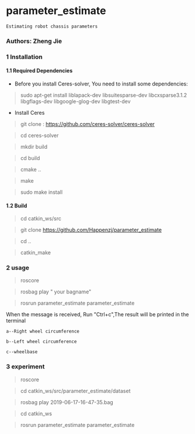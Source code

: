 # parameter_estimate
    Estimating robot chassis parameters


### Authors: Zheng Jie

### 1 Installation

#### 1.1 Required Dependencies

- Before you install Ceres-solver, You need to install some dependencies: 

> sudo apt-get install liblapack-dev libsuitesparse-dev libcxsparse3.1.2 libgflags-dev libgoogle-glog-dev libgtest-dev

- Install Ceres

> git clone : https://github.com/ceres-solver/ceres-solver

> cd ceres-solver

> mkdir build 

> cd build 

> cmake ..

> make

> sudo make install


#### 1.2 Build

> cd catkin_ws/src

> git clone https://github.com/Happenzj/parameter_estimate

> cd ..

> catkin_make 

### 2 usage

> roscore

> rosbag play " your bagname"

> rosrun parameter_estimate parameter_estimate


When the message is received, Run "Ctrl+c",The result will be printed in the terminal

    a--Right wheel circumference

    b--Left wheel circumference

    c--wheelbase

### 3 experiment

> roscore

> cd catkin_ws/src/parameter_estimate/dataset

> rosbag play 2019-06-17-16-47-35.bag

> cd catkin_ws

> rosrun parameter_estimate parameter_estimate